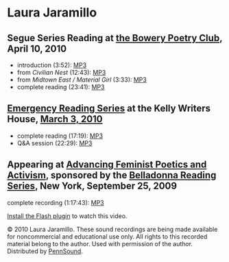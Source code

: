 Laura Jaramillo
===============

Segue Series Reading at [the Bowery Poetry Club](Segue-BPC.html#4-10-10), April 10, 2010
----------------------------------------------------------------------------------------

-   introduction (3:52): [MP3](http://media.sas.upenn.edu/pennsound/authors/Jaramillo/Segue-10/Jaramillo-Laura_01_Intro_Segue-Series_BPC_4-10-10.mp3)
-   from *Civilian Nest* (12:43): [MP3](http://media.sas.upenn.edu/pennsound/authors/Jaramillo/Segue-10/Jaramillo-Laura_02_from-Civillian-Nest_Segue-Series_BPC_4-10-10.mp3)
-   from *Midtown East / Material Girl* (3:33): [MP3](http://media.sas.upenn.edu/pennsound/authors/Jaramillo/Segue-10/Jaramillo-Laura_03_from-Midtown-East-Material-Girl_Segue-Series_BPC_4-10-10.mp3)
-   complete reading (23:41): [MP3](http://media.sas.upenn.edu/pennsound/authors/Jaramillo/Segue-10/Jaramillo-Laura_Segue-Series_BPC_4-10-10.mp3)

[Emergency Reading Series](Emergency.php#3-3-10) at the Kelly Writers House, [March 3, 2010](http://writing.upenn.edu/wh/calendar/0310.php#3)
---------------------------------------------------------------------------------------------------------------------------------------------

-   complete reading (17:19): [MP3](http://media.sas.upenn.edu/pennsound/authors/Jaramillo/Jaramillo-Laura_Complete-Reading_Emergency-Series_KWH-UPenn_03-03-10.mp3)
-   Q&A session (22:29): [MP3](http://media.sas.upenn.edu/pennsound/groups/Emergency-Series/Elrick_Laura_and_Neuman_Laura_and_Jamarillo_Laura_Question-and-Answer_Emergency_Reading_KWH-UPenn_03-03-10.mp3)

Appearing at [Advancing Feminist Poetics and Activism](http://writing.upenn.edu/pennsound/x/ADFEMPO-09.php), sponsored by the [Belladonna Reading Series](http://writing.upenn.edu/pennsound/x/Belladonna.php), New York, September 25, 2009
--------------------------------------------------------------------------------------------------------------------------------------------------------------------------------------------------------------------------------------------

complete recording (1:17:43): [MP3](http://media.sas.upenn.edu/pennsound/groups/ADFEMPO-09/Jaramillo-Bellamy-Fleisher-Kapil-Mullen_Complete-Recording_Lacrimae-Of-The-Medusa_ADFEMPO_NYC_9-25-09.mp3)

[Install the Flash plugin](http://get.adobe.com/flashplayer/) to watch this video.

© 2010 Laura Jaramillo. These sound recordings are being made available for noncommercial and
educational use only. All rights to this recorded material belong to the author. Used with permission of the author.
Distributed by [PennSound](http://writing.upenn.edu/pennsound).
